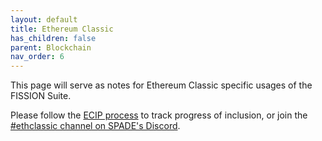 ```yaml
---
layout: default
title: Ethereum Classic
has_children: false
parent: Blockchain
nav_order: 6
---
```


This page will serve as notes for Ethereum Classic specific usages of the FISSION Suite.

Please follow the [ECIP process](https://github.com/ethereumproject/ECIPs) to track progress of inclusion, or join the [#ethclassic channel on SPADE's Discord](https://discord.gg/y9WwZZy).
